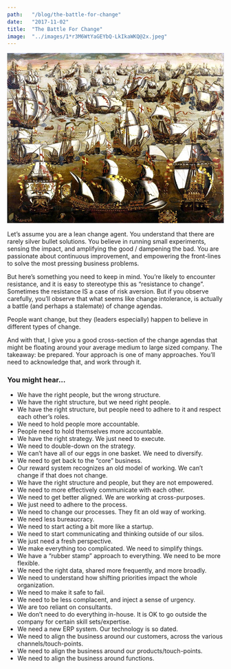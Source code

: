 ```yaml
---
path:	"/blog/the-battle-for-change"
date:	"2017-11-02"
title:	"The Battle For Change"
image:	"../images/1*r3M6WtYaGEYbQ-LkIkaWKQ@2x.jpeg"
---
```


![](../images/1*r3M6WtYaGEYbQ-LkIkaWKQ@2x.jpeg)

Let’s assume you are a lean change agent. You understand that there are rarely silver bullet solutions. You believe in running small experiments, sensing the impact, and amplifying the good / dampening the bad. You are passionate about continuous improvement, and empowering the front-lines to solve the most pressing business problems.

But here’s something you need to keep in mind. You’re likely to encounter resistance, and it is easy to stereotype this as “resistance to change”. Sometimes the resistance IS a case of risk aversion. But if you observe carefully, you’ll observe that what seems like change intolerance, is actually a battle (and perhaps a stalemate) of change agendas.

People want change, but they (leaders especially) happen to believe in different types of change.

And with that, I give you a good cross-section of the change agendas that might be floating around your average medium to large sized company. The takeaway: be prepared. Your approach is one of many approaches. You’ll need to acknowledge that, and work through it.

### You might hear…

* We have the right people, but the wrong structure.
* We have the right structure, but we need right people.
* We have the right structure, but people need to adhere to it and respect each other’s roles.
* We need to hold people more accountable.
* People need to hold themselves more accountable.
* We have the right strategy. We just need to execute.
* We need to double-down on the strategy.
* We can’t have all of our eggs in one basket. We need to diversify.
* We need to get back to the “core” business.
* Our reward system recognizes an old model of working. We can’t change if that does not change.
* We have the right structure and people, but they are not empowered.
* We need to more effectively communicate with each other.
* We need to get better aligned. We are working at cross-purposes.
* We just need to adhere to the process.
* We need to change our processes. They fit an old way of working.
* We need less bureaucracy.
* We need to start acting a bit more like a startup.
* We need to start communicating and thinking outside of our silos.
* We just need a fresh perspective.
* We make everything too complicated. We need to simplify things.
* We have a “rubber stamp” approach to everything. We need to be more flexible.
* We need the right data, shared more frequently, and more broadly.
* We need to understand how shifting priorities impact the whole organization.
* We need to make it safe to fail.
* We need to be less complacent, and inject a sense of urgency.
* We are too reliant on consultants.
* We don’t need to do everything in-house. It is OK to go outside the company for certain skill sets/expertise.
* We need a new ERP system. Our technology is so dated.
* We need to align the business around our customers, across the various channels/touch-points.
* We need to align the business around our products/touch-points.
* We need to align the business around functions.
